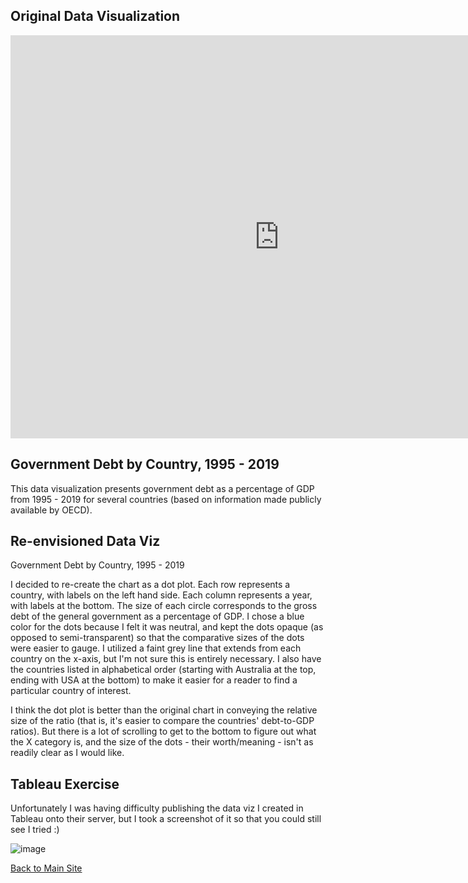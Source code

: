 
## Original Data Visualization

<iframe src="https://data.oecd.org/chart/61MM" width="860" height="645" style="border: 0" mozallowfullscreen="true" webkitallowfullscreen="true" allowfullscreen="true"><a href="https://data.oecd.org/chart/61MM" target="_blank">OECD Chart: General government debt, Total, % of GDP, Annual, 2018</a></iframe>

## Government Debt by Country, 1995 - 2019

<div class="flourish-embed flourish-chart" data-src="visualisation/3181230" data-url="https://flo.uri.sh/visualisation/3181230/embed"><script src="https://public.flourish.studio/resources/embed.js"></script></div>

This data visualization presents government debt as a percentage of GDP from 1995 - 2019 for several countries (based on information made publicly available by OECD).

## Re-envisioned Data Viz

Government Debt by Country, 1995 - 2019

<div class="flourish-embed flourish-scatter" data-src="visualisation/3191202" data-url="https://flo.uri.sh/visualisation/3191202/embed"><script src="https://public.flourish.studio/resources/embed.js"></script></div>

I decided to re-create the chart as a dot plot. Each row represents a country, with labels on the left hand side. Each column represents a year, with labels at the bottom. The size of each circle corresponds to the gross debt of the general government as a percentage of GDP. I chose a blue color for the dots because I felt it was neutral, and kept the dots opaque (as opposed to semi-transparent) so that the comparative sizes of the dots were easier to gauge. I utilized a faint grey line that extends from each country on the x-axis, but I'm not sure this is entirely necessary. I also have the countries listed in alphabetical order (starting with Australia at the top, ending with USA at the bottom) to make it easier for a reader to find a particular country of interest.

I think the dot plot is better than the original chart in conveying the relative size of the ratio (that is, it's easier to compare the countries' debt-to-GDP ratios). But there is a lot of scrolling to get to the bottom to figure out what the X category is, and the size of the dots - their worth/meaning - isn't as readily clear as I would like.

## Tableau Exercise

Unfortunately I was having difficulty publishing the data viz I created in Tableau onto their server, but I took a screenshot of it so that you could still see I tried :)

![image](https://user-images.githubusercontent.com/67839182/87618950-0910d880-c6e9-11ea-8b1e-13e4ca34fd90.png)


[Back to Main Site](/README.md)


